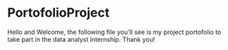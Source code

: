 # PortofolioProject

Hello and Welcome, the following file you'll see is my project portofolio to take part in the data analyst internship. Thank you!
